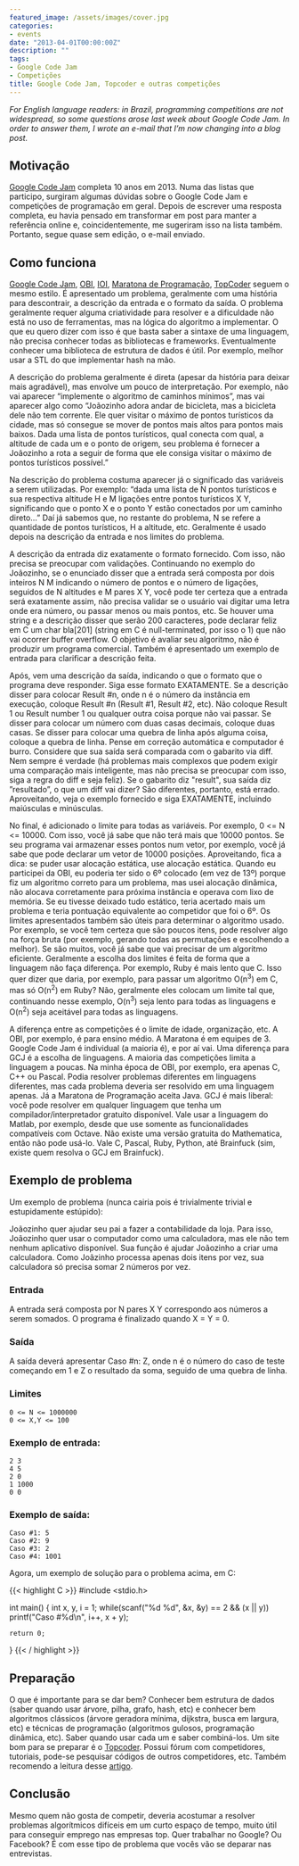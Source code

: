 ```yaml
---
featured_image: /assets/images/cover.jpg
categories:
- events
date: "2013-04-01T00:00:00Z"
description: ""
tags:
- Google Code Jam
- Competições
title: Google Code Jam, Topcoder e outras competições
---
```


_For English language readers: in Brazil, programming competitions are not
widespread, so some questions arose last week about Google Code Jam. In order
to answer them, I wrote an e-mail that I’m now changing into a blog post._

## Motivação

[Google Code Jam](https://code.google.com/codejam) completa 10 anos em 2013.
Numa das listas que participo, surgiram algumas dúvidas sobre o Google Code Jam
e competições de programação em geral. Depois de escrever uma resposta
completa, eu havia pensado em transformar em post para manter a referência
online e, coincidentemente, me sugeriram isso na lista também. Portanto, segue
quase sem edição, o e-mail enviado.

## Como funciona

[Google Code Jam](https://code.google.com/codejam),
[OBI](http://olimpiada.ic.unicamp.br/), [IOI](http://www.ioinformatics.org/),
[Maratona de Programação](http://maratona.ime.usp.br/),
[TopCoder](http://community.topcoder.com/tc) seguem o mesmo estilo.
É apresentado um problema, geralmente com uma história para descontrair,
a descrição da entrada e o formato da saída. O problema geralmente requer
alguma criatividade para resolver e a dificuldade não está no uso de
ferramentas, mas na lógica do algoritmo a implementar. O que eu quero dizer com
isso é que basta saber a sintaxe de uma linguagem, não precisa conhecer todas
as bibliotecas e frameworks. Eventualmente conhecer uma biblioteca de estrutura
de dados é útil. Por exemplo, melhor usar a STL do que implementar hash na mão.

A descrição do problema geralmente é direta (apesar da história para deixar
mais agradável), mas envolve um pouco de interpretação. Por exemplo, não vai
aparecer “implemente o algoritmo de caminhos mínimos”, mas vai aparecer algo
como “Joãozinho adora andar de bicicleta, mas a bicicleta dele não tem
corrente. Ele quer visitar o máximo de pontos turísticos da cidade, mas só
consegue se mover de pontos mais altos para pontos mais baixos. Dada uma lista
de pontos turísticos, qual conecta com qual, a altitude de cada um e o ponto de
origem, seu problema é fornecer a Joãozinho a rota a seguir de forma que ele
consiga visitar o máximo de pontos turísticos possível.”

Na descrição do problema costuma aparecer já o significado das variáveis
a serem utilizadas. Por exemplo: “dada uma lista de N pontos turísticos e sua
respectiva altitude H e M ligações entre pontos turísticos X Y, significando
que o ponto X e o ponto Y estão conectados por um caminho direto…” Daí já
sabemos que, no restante do problema, N se refere a quantidade de pontos
turísticos, H a altitude, etc. Geralmente é usado depois na descrição da
entrada e nos limites do problema.

A descrição da entrada diz exatamente o formato fornecido. Com isso, não
precisa se preocupar com validações. Continuando no exemplo do Joãozinho, se
o enunciado disser que a entrada será composta por dois inteiros N M indicando
o número de pontos e o número de ligações, seguidos de N altitudes e M pares
X Y, você pode ter certeza que a entrada será exatamente assim, não precisa
validar se o usuário vai digitar uma letra onde era número, ou passar menos ou
mais pontos, etc. Se houver uma string e a descrição disser que serão 200
caracteres, pode declarar feliz em C um char bla\[201\] (string em
C é null-terminated, por isso o 1) que não vai ocorrer buffer overflow.
O objetivo é avaliar seu algoritmo, não é produzir um programa comercial.
Também é apresentado um exemplo de entrada para clarificar a descrição feita.

Após, vem uma descrição da saída, indicando o que o formato que o programa deve
responder. Siga esse formato EXATAMENTE. Se a descrição disser para colocar
Result #n, onde n é o número da instância em execução, coloque Result #n
(Result #1, Result #2, etc). Não coloque Result 1 ou Result number 1 ou
qualquer outra coisa porque não vai passar. Se disser para colocar um número
com duas casas decimais, coloque duas casas. Se disser para colocar uma quebra
de linha após alguma coisa, coloque a quebra de linha. Pense em correção
automática e computador é burro. Considere que sua saída será comparada com
o gabarito via diff. Nem sempre é verdade (há problemas mais complexos que
podem exigir uma comparação mais inteligente, mas não precisa se preocupar com
isso, siga a regra do diff e seja feliz). Se o gabarito diz "result", sua saída
diz ”resultado”, o que um diff vai dizer? São diferentes, portanto, está
errado. Aproveitando, veja o exemplo fornecido e siga EXATAMENTE, incluindo
maiúsculas e minúsculas.

No final, é adicionado o limite para todas as variáveis. Por exemplo, 0 <= N <=
10000. Com isso, você já sabe que não terá mais que 10000 pontos. Se seu
programa vai armazenar esses pontos num vetor, por exemplo, você já sabe que
pode declarar um vetor de 10000 posições. Aproveitando, fica a dica: se puder
usar alocação estática, use alocação estática. Quando eu participei da OBI, eu
poderia ter sido o 6º colocado (em vez de 13º) porque fiz um algoritmo correto
para um problema, mas usei alocação dinâmica, não alocava corretamente para
próxima instância e operava com lixo de memória. Se eu tivesse deixado tudo
estático, teria acertado mais um problema e teria pontuação equivalente ao
competidor que foi o 6º. Os limites apresentados também são úteis para
determinar o algoritmo usado. Por exemplo, se você tem certeza que são poucos
itens, pode resolver algo na força bruta (por exemplo, gerando todas as
permutações e escolhendo a melhor). Se são muitos, você já sabe que vai
precisar de um algoritmo eficiente. Geralmente a escolha dos limites é feita de
forma que a linguagem não faça diferença. Por exemplo, Ruby é mais lento que C.
Isso quer dizer que daria, por exemplo, para passar um algoritmo
O(n<sup>3</sup>) em C, mas só O(n<sup>2</sup>) em Ruby? Não, geralmente eles
colocam um limite tal que, continuando nesse exemplo, O(n<sup>3</sup>) seja
lento para todas as linguagens e O(n<sup>2</sup>) seja aceitável para todas as
linguagens.

A diferença entre as competições é o limite de idade, organização, etc. A OBI,
por exemplo, é para ensino médio. A Maratona é em equipes de 3. Google Code Jam
é individual (a maioria é), e por aí vai. Uma diferença para GCJ é a escolha de
linguagens. A maioria das competições limita a linguagem a poucas. Na minha
época de OBI, por exemplo, era apenas C, C++ ou Pascal. Podia resolver
problemas diferentes em linguagens diferentes, mas cada problema deveria ser
resolvido em uma linguagem apenas. Já a Maratona de Programação aceita Java.
GCJ é mais liberal: você pode resolver em qualquer linguagem que tenha um
compilador/interpretador gratuito disponível. Vale usar a linguagem do Matlab,
por exemplo, desde que use somente as funcionalidades compatíveis com Octave.
Não existe uma versão gratuita do Mathematica, então não pode usá-lo. Vale C,
Pascal, Ruby, Python, até Brainfuck (sim, existe quem resolva o GCJ em
Brainfuck).

## Exemplo de problema

Um exemplo de problema (nunca cairia pois é trivialmente trivial
e estupidamente estúpido):

Joãozinho quer ajudar seu pai a fazer a contabilidade da loja. Para isso,
Joãozinho quer usar o computador como uma calculadora, mas ele não tem nenhum
aplicativo disponível. Sua função é ajudar Joãozinho a criar uma calculadora.
Como Joãzinho processa apenas dois itens por vez, sua calculadora só precisa
somar 2 números por vez.

### Entrada

A entrada será composta por N pares X Y correspondo aos números a serem
somados. O programa é finalizado quando X = Y = 0.

### Saída

A saída deverá apresentar Caso #n: Z, onde n é o número do caso de teste
começando em 1 e Z o resultado da soma, seguido de uma quebra de linha.

### Limites

	0 <= N <= 1000000
	0 <= X,Y <= 100

### Exemplo de entrada:

	2 3
	4 5
	2 0
	1 1000
	0 0

### Exemplo de saída:

	Caso #1: 5
	Caso #2: 9
	Caso #3: 2
	Caso #4: 1001


Agora, um exemplo de solução para o problema acima, em C:

{{< highlight C >}}
#include <stdio.h>

int main()
{
    int x, y, i = 1;
    while(scanf("%d %d", &x, &y) == 2 && (x || y))
        printf("Caso #%d\n", i++, x + y);

    return 0;
}
{{< / highlight >}}

## Preparação

O que é importante para se dar bem? Conhecer bem estrutura de dados (saber
quando usar árvore, pilha, grafo, hash, etc) e conhecer bem algoritmos
clássicos (árvore geradora mínima, dijkstra, busca em largura, etc) e técnicas
de programação (algoritmos gulosos, programação dinâmica, etc). Saber quando
usar cada um e saber combiná-los. Um site bom para se preparar é o
[Topcoder](http://www.topcoder.com/tc). Possui fórum com competidores,
tutoriais, pode-se pesquisar códigos de outros competidores, etc. Também
recomendo a leitura desse
[artigo](http://contest-wiki.csc.kth.se/index.php/How_to_get_better%3F).

## Conclusão

Mesmo quem não gosta de competir, deveria acostumar a resolver problemas
algorítmicos difíceis em um curto espaço de tempo, muito útil para conseguir
emprego nas empresas top. Quer trabalhar no Google? Ou Facebook? É com esse
tipo de problema que vocês vão se deparar nas entrevistas.
